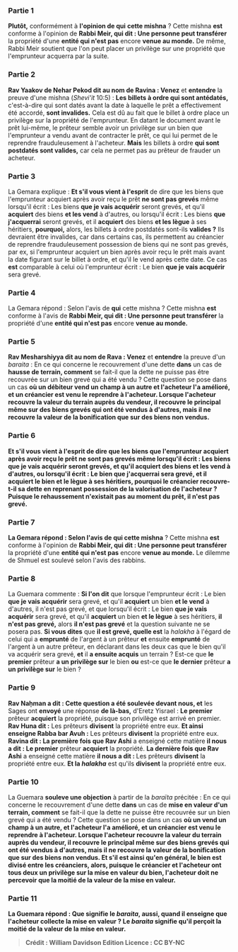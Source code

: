 
### Partie 1
<b>Plutôt,</b> conformément à <b>l'opinion de qui</b> <b>cette mishna</b> ? Cette mishna <b>est</b> conforme à l'opinion de <b>Rabbi Meir, qui dit : Une personne peut transférer</b> la propriété d'une <b>entité qui n'est pas</b> encore <b>venue au monde.</b> De même, Rabbi Meir soutient que l'on peut placer un privilège sur une propriété que l'emprunteur acquerra par la suite.

### Partie 2
<b>Rav Yaakov de Nehar Pekod dit au nom de Ravina : Venez</b> et <b>entendre</b> la preuve d'une mishna (<i>Shevi'it</i> 10:5) : <b>Les billets à ordre qui sont antédatés,</b> c'est-à-dire qui sont datés avant la date à laquelle le prêt a effectivement été accordé, <b>sont invalides.</b> Cela est dû au fait que le billet à ordre place un privilège sur la propriété de l'emprunteur. En datant le document avant le prêt lui-même, le prêteur semble avoir un privilège sur un bien que l'emprunteur a vendu avant de contracter le prêt, ce qui lui permet de le reprendre frauduleusement à l'acheteur. <b>Mais</b> les billets à ordre <b>qui sont postdatés sont valides,</b> car cela ne permet pas au prêteur de frauder un acheteur.

### Partie 3
La Gemara explique : <b>Et s'il vous vient à l'esprit</b> de dire que les biens que l'emprunteur acquiert après avoir reçu le prêt <b>ne sont pas grevés</b> même lorsqu'il écrit : Les biens <b>que je vais acquérir</b> seront grevés, et qu'il <b>acquiert</b> des biens <b>et les vend</b> à d'autres, ou lorsqu'il écrit : Les biens <b>que j'acquerrai</b> seront grevés, et il <b>acquiert</b> des biens <b>et les lègue</b> à ses héritiers, <b>pourquoi,</b> alors, les billets à ordre postdatés</b> sont-ils <b>valides ?</b> Ils devraient être invalides, car dans certains cas, ils permettent au créancier de reprendre frauduleusement possession de biens qui ne sont pas grevés, par ex, si l'emprunteur acquiert un bien après avoir reçu le prêt mais avant la date figurant sur le billet à ordre, et qu'il le vend après cette date. Ce cas <b>est</b> comparable à celui où l'emprunteur écrit : Le bien <b>que je vais acquérir</b> sera grevé.

### Partie 4
La Gemara répond : Selon l'avis de <b>qui</b> cette mishna</b> ? Cette mishna <b>est</b> conforme à l'avis de <b>Rabbi Meir, qui dit : Une personne peut transférer</b> la propriété d'une <b>entité qui n'est pas</b> encore <b>venue au monde.</b>

### Partie 5
<b>Rav Mesharshiyya dit au nom de Rava : Venez</b> et <b>entendre</b> la preuve d'un <i>baraita</i> : En ce qui concerne le recouvrement d'une dette <b>dans</b> un cas de <b>hausse de terrain, comment</b> se fait-il que la dette ne puisse pas être recouvrée sur un bien grevé qui a été vendu ? Cette question se pose dans un cas <b>où un débiteur <b>vend un champ à un autre et</b> l'acheteur l'a <b>amélioré, et un créancier est venu le reprendre</b> à l'acheteur. <b>Lorsque</b> l'acheteur <b>recouvre</b> la valeur du terrain auprès du vendeur, il <b>recouvre le principal</b> même <b>sur des biens grevés</b> qui ont été vendus à d'autres, <b>mais</b> il ne recouvre la valeur de <b>la bonification</b> que <b>sur des biens non vendus.</b>

### Partie 6
<b>Et s'il vous vient à l'esprit</b> de dire que les biens que l'emprunteur acquiert après avoir reçu le prêt <b>ne sont pas grevés</b> même lorsqu'il écrit : Les biens <b>que je vais acquérir</b> seront grevés, et qu'il <b>acquiert</b> des biens <b>et les vend</b> à d'autres, ou lorsqu'il écrit : Le bien <b>que j'acquerrai</b> sera grevé, et il <b>acquiert</b> le bien <b>et le lègue</b> à ses héritiers, <b>pourquoi</b> le <b>créancier recouvre-t-il</b> sa dette en reprenant possession de la <b>valorisation</b> de l'acheteur ? Puisque le rehaussement n'existait pas au moment du prêt, il n'est pas grevé.

### Partie 7
La Gemara répond : Selon l'avis de <b>qui</b> cette mishna</b> ? Cette mishna <b>est</b> conforme à l'opinion de <b>Rabbi Meir, qui dit : Une personne peut transférer</b> la propriété d'une <b>entité qui n'est pas</b> encore <b>venue au monde.</b> Le dilemme de Shmuel est soulevé selon l'avis des rabbins.

### Partie 8
La Guemara commente : <b>Si l'on dit</b> que lorsque l'emprunteur écrit : Le bien <b>que je vais acquérir</b> sera grevé, et qu'il <b>acquiert</b> un bien <b>et le vend</b> à d'autres, il n'est pas grevé, et que lorsqu'il écrit : Le bien <b>que je vais acquérir</b> sera grevé, et qu'il <b>acquiert</b> un bien <b>et le lègue</b> à ses héritiers, <b>il n'est pas grevé,</b> alors <b>il n'est pas grevé</b> et la question suivante ne se posera pas. <b>Si vous dites</b> que <b>il est grevé, quelle est</b> la <i>halakha</i> à l'égard de celui qui a <b>emprunté</b> de l'argent à un prêteur <b>et</b> ensuite <b>emprunté</b> de l'argent à un autre prêteur, en déclarant dans les deux cas que le bien qu'il va acquérir sera grevé, <b>et</b> il <b>a ensuite acquis</b> un terrain ? Est-ce que <b>le premier</b> prêteur <b>a un privilège sur</b> le bien <b>ou</b> est-ce que <b>le dernier</b> prêteur <b>a un privilège sur</b> le bien ?

### Partie 9
<b>Rav Naḥman a dit : Cette question a été soulevée devant nous, et</b> les Sages ont <b>envoyé</b> une réponse <b>de là-bas,</b> d'Eretz Yisrael : <b>Le premier</b> prêteur <b>acquiert</b> la propriété, puisque son privilège est arrivé en premier. <b>Rav Huna dit :</b> Les prêteurs <b>divisent</b> la propriété entre eux. <b>Et ainsi enseigne Rabba bar Avuh :</b> Les prêteurs <b>divisent</b> la propriété entre eux. <b>Ravina dit : La première fois que Rav Ashi</b> a enseigné cette matière <b>il nous a dit : Le premier</b> prêteur <b>acquiert</b> la propriété. <b>La dernière fois que Rav Ashi</b> a enseigné cette matière <b>il nous a dit : </b> Les prêteurs <b>divisent</b> la propriété entre eux. <b>Et la <i>halakha</i></b> est qu'ils <b>divisent</b> la propriété entre eux.

### Partie 10
La Guemara <b>souleve une objection</b> à partir de la <i>baraïta</i> précitée : En ce qui concerne le recouvrement d'une dette <b>dans</b> un cas de <b>mise en valeur d'un terrain, comment</b> se fait-il que la dette ne puisse être recouvrée sur un bien grevé qui a été vendu ? Cette question se pose dans un cas <b>où un <b>vend un champ à un autre, et</b> l'acheteur l'a <b>amélioré, et un créancier est venu le reprendre</b> à l'acheteur. <b>Lorsque</b> l'acheteur <b>recouvre</b> la valeur du terrain auprès du vendeur, il <b>recouvre le principal</b> même <b>sur des biens grevés</b> qui ont été vendus à d'autres, <b>mais</b> il ne recouvre la valeur de <b>la bonification</b> que <b>sur des biens non vendus. Et s'il est ainsi</b> qu'en général, le bien est divisé entre les créanciers, alors, puisque le créancier et l'acheteur ont tous deux un privilège sur la mise en valeur du bien, l'acheteur <b>doit</b> ne percevoir que la <b>moitié</b> de la valeur de <b>la mise en valeur.</b>

### Partie 11
La Guemara répond : <b>Que</b> signifie le <i>baraita</i>, <b>aussi,</b> quand <b>il enseigne</b> que l'acheteur <b>collecte</b> la mise en valeur ? Le <i>baraita</i> signifie qu'il perçoit <b>la moitié</b> de la valeur de <b>la mise en valeur.</b>

>Crédit : William Davidson Edition
>Licence : CC BY-NC
